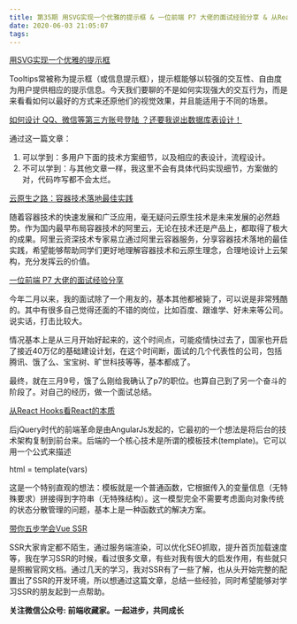 ```yaml
---
title: 第35期 用SVG实现一个优雅的提示框 & 一位前端 P7 大佬的面试经验分享 & 从React Hooks看React的本质
date: 2020-06-03 21:05:07
tags:
---
```


[用SVG实现一个优雅的提示框](https://mp.weixin.qq.com/s/jReoLQsNzW_rGUDbZfPtqA)

Tooltips常被称为提示框（或信息提示框），提示框能够以较强的交互性、自由度为用户提供相应的提示信息。今天我们要聊的不是如何实现强大的交互行为，而是来看看如何以最好的方式来还原他们的视觉效果，并且能适用于不同的场景。

[如何设计 QQ、微信等第三方账号登陆 ？还要我说出数据库表设计！](https://mp.weixin.qq.com/s/ssTFMT8ZEarJsyg8keFsyg)

通过这一篇文章：
1. 可以学到：多用户下面的技术方案细节，以及相应的表设计，流程设计。
2. 不可以学到：与其他文章一样，我这里不会有具体代码实现细节，方案做的对，代码咋写都不会太烂。

[云原生之路：容器技术落地最佳实践](https://mp.weixin.qq.com/s/iU8oUn9gwSdB1rGtTnupLQ)

随着容器技术的快速发展和广泛应用，毫无疑问云原生技术是未来发展的必然趋势。作为国内最早布局容器技术的阿里云，无论在技术还是产品上，都取得了极大的成果。阿里云资深技术专家易立通过阿里云容器服务，分享容器技术落地的最佳实践，希望能够帮助同学们更好地理解容器技术和云原生理念，合理地设计上云架构，充分发挥云的价值。

[一位前端 P7 大佬的面试经验分享](https://mp.weixin.qq.com/s/bek7IyNwcze9XvatOFHFzQ)

今年二月以来，我的面试除了一个用友的，基本其他都被毙了，可以说是非常残酷的。其中有很多自己觉得还面的不错的岗位，比如百度、跟谁学、好未来等公司。说实话，打击比较大。

情况基本上是从三月开始好起来的，这个时间点，可能疫情快过去了，国家也开启了接近40万亿的基础建设计划，在这个时间断，面试的几个代表性的公司，包括腾讯、饿了么、宝宝树、旷世科技等等，基本都成了。

最终，就在三月9号，饿了么刚给我确认了p7的职位。也算自己到了另一个奋斗的阶段了。对自己的经历，做一个面试总结。

[从React Hooks看React的本质](https://mp.weixin.qq.com/s/t0CLAb7CCZY-paEJque1RA)

后jQuery时代的前端革命是由AngularJs发起的，它最初的一个想法是将后台的技术架构复制到前台来。后端的一个核心技术是所谓的模板技术(template)。它可以用一个公式来描述

html = template(vars)

这是一个特别直观的想法：模板就是一个普通函数，它根据传入的变量信息（无特殊要求）拼接得到字符串（无特殊结构）。这一模型完全不需要考虑面向对象传统的状态分散管理的问题，基本上是一种函数式的解决方案。

[带你五步学会Vue SSR](https://mp.weixin.qq.com/s/phZ8jFVrAwcCfuNlZDFG1w)

SSR大家肯定都不陌生，通过服务端渲染，可以优化SEO抓取，提升首页加载速度等，我在学习SSR的时候，看过很多文章，有些对我有很大的启发作用，有些就只是照搬官网文档。通过几天的学习，我对SSR有了一些了解，也从头开始完整的配置出了SSR的开发环境，所以想通过这篇文章，总结一些经验，同时希望能够对学习SSR的朋友起到一点帮助。

**关注微信公众号: 前端收藏家。一起进步，共同成长**